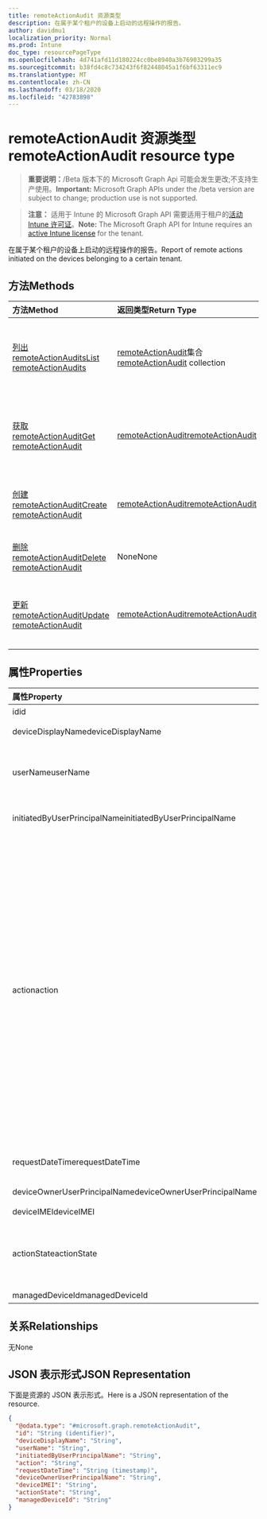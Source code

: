 ```yaml
---
title: remoteActionAudit 资源类型
description: 在属于某个租户的设备上启动的远程操作的报告。
author: davidmu1
localization_priority: Normal
ms.prod: Intune
doc_type: resourcePageType
ms.openlocfilehash: 4d741afd11d180224cc0be8940a3b76903299a35
ms.sourcegitcommit: b38fd4c8c734243f6f82448045a1f6bf63311ec9
ms.translationtype: MT
ms.contentlocale: zh-CN
ms.lasthandoff: 03/18/2020
ms.locfileid: "42783898"
---
```

# <a name="remoteactionaudit-resource-type"></a><span data-ttu-id="90a0c-103">remoteActionAudit 资源类型</span><span class="sxs-lookup"><span data-stu-id="90a0c-103">remoteActionAudit resource type</span></span>

> <span data-ttu-id="90a0c-104">**重要说明：**/Beta 版本下的 Microsoft Graph Api 可能会发生更改;不支持生产使用。</span><span class="sxs-lookup"><span data-stu-id="90a0c-104">**Important:** Microsoft Graph APIs under the /beta version are subject to change; production use is not supported.</span></span>

> <span data-ttu-id="90a0c-105">**注意：** 适用于 Intune 的 Microsoft Graph API 需要适用于租户的[活动 Intune 许可证](https://go.microsoft.com/fwlink/?linkid=839381)。</span><span class="sxs-lookup"><span data-stu-id="90a0c-105">**Note:** The Microsoft Graph API for Intune requires an [active Intune license](https://go.microsoft.com/fwlink/?linkid=839381) for the tenant.</span></span>

<span data-ttu-id="90a0c-106">在属于某个租户的设备上启动的远程操作的报告。</span><span class="sxs-lookup"><span data-stu-id="90a0c-106">Report of remote actions initiated on the devices belonging to a certain tenant.</span></span>

## <a name="methods"></a><span data-ttu-id="90a0c-107">方法</span><span class="sxs-lookup"><span data-stu-id="90a0c-107">Methods</span></span>
|<span data-ttu-id="90a0c-108">方法</span><span class="sxs-lookup"><span data-stu-id="90a0c-108">Method</span></span>|<span data-ttu-id="90a0c-109">返回类型</span><span class="sxs-lookup"><span data-stu-id="90a0c-109">Return Type</span></span>|<span data-ttu-id="90a0c-110">说明</span><span class="sxs-lookup"><span data-stu-id="90a0c-110">Description</span></span>|
|:---|:---|:---|
|[<span data-ttu-id="90a0c-111">列出 remoteActionAudits</span><span class="sxs-lookup"><span data-stu-id="90a0c-111">List remoteActionAudits</span></span>](../api/intune-devices-remoteactionaudit-list.md)|<span data-ttu-id="90a0c-112">[remoteActionAudit](../resources/intune-devices-remoteactionaudit.md)集合</span><span class="sxs-lookup"><span data-stu-id="90a0c-112">[remoteActionAudit](../resources/intune-devices-remoteactionaudit.md) collection</span></span>|<span data-ttu-id="90a0c-113">列出[remoteActionAudit](../resources/intune-devices-remoteactionaudit.md)对象的属性和关系。</span><span class="sxs-lookup"><span data-stu-id="90a0c-113">List properties and relationships of the [remoteActionAudit](../resources/intune-devices-remoteactionaudit.md) objects.</span></span>|
|[<span data-ttu-id="90a0c-114">获取 remoteActionAudit</span><span class="sxs-lookup"><span data-stu-id="90a0c-114">Get remoteActionAudit</span></span>](../api/intune-devices-remoteactionaudit-get.md)|[<span data-ttu-id="90a0c-115">remoteActionAudit</span><span class="sxs-lookup"><span data-stu-id="90a0c-115">remoteActionAudit</span></span>](../resources/intune-devices-remoteactionaudit.md)|<span data-ttu-id="90a0c-116">读取[remoteActionAudit](../resources/intune-devices-remoteactionaudit.md)对象的属性和关系。</span><span class="sxs-lookup"><span data-stu-id="90a0c-116">Read properties and relationships of the [remoteActionAudit](../resources/intune-devices-remoteactionaudit.md) object.</span></span>|
|[<span data-ttu-id="90a0c-117">创建 remoteActionAudit</span><span class="sxs-lookup"><span data-stu-id="90a0c-117">Create remoteActionAudit</span></span>](../api/intune-devices-remoteactionaudit-create.md)|[<span data-ttu-id="90a0c-118">remoteActionAudit</span><span class="sxs-lookup"><span data-stu-id="90a0c-118">remoteActionAudit</span></span>](../resources/intune-devices-remoteactionaudit.md)|<span data-ttu-id="90a0c-119">创建新的[remoteActionAudit](../resources/intune-devices-remoteactionaudit.md)对象。</span><span class="sxs-lookup"><span data-stu-id="90a0c-119">Create a new [remoteActionAudit](../resources/intune-devices-remoteactionaudit.md) object.</span></span>|
|[<span data-ttu-id="90a0c-120">删除 remoteActionAudit</span><span class="sxs-lookup"><span data-stu-id="90a0c-120">Delete remoteActionAudit</span></span>](../api/intune-devices-remoteactionaudit-delete.md)|<span data-ttu-id="90a0c-121">None</span><span class="sxs-lookup"><span data-stu-id="90a0c-121">None</span></span>|<span data-ttu-id="90a0c-122">删除[remoteActionAudit](../resources/intune-devices-remoteactionaudit.md)。</span><span class="sxs-lookup"><span data-stu-id="90a0c-122">Deletes a [remoteActionAudit](../resources/intune-devices-remoteactionaudit.md).</span></span>|
|[<span data-ttu-id="90a0c-123">更新 remoteActionAudit</span><span class="sxs-lookup"><span data-stu-id="90a0c-123">Update remoteActionAudit</span></span>](../api/intune-devices-remoteactionaudit-update.md)|[<span data-ttu-id="90a0c-124">remoteActionAudit</span><span class="sxs-lookup"><span data-stu-id="90a0c-124">remoteActionAudit</span></span>](../resources/intune-devices-remoteactionaudit.md)|<span data-ttu-id="90a0c-125">更新[remoteActionAudit](../resources/intune-devices-remoteactionaudit.md)对象的属性。</span><span class="sxs-lookup"><span data-stu-id="90a0c-125">Update the properties of a [remoteActionAudit](../resources/intune-devices-remoteactionaudit.md) object.</span></span>|

## <a name="properties"></a><span data-ttu-id="90a0c-126">属性</span><span class="sxs-lookup"><span data-stu-id="90a0c-126">Properties</span></span>
|<span data-ttu-id="90a0c-127">属性</span><span class="sxs-lookup"><span data-stu-id="90a0c-127">Property</span></span>|<span data-ttu-id="90a0c-128">类型</span><span class="sxs-lookup"><span data-stu-id="90a0c-128">Type</span></span>|<span data-ttu-id="90a0c-129">说明</span><span class="sxs-lookup"><span data-stu-id="90a0c-129">Description</span></span>|
|:---|:---|:---|
|<span data-ttu-id="90a0c-130">id</span><span class="sxs-lookup"><span data-stu-id="90a0c-130">id</span></span>|<span data-ttu-id="90a0c-131">String</span><span class="sxs-lookup"><span data-stu-id="90a0c-131">String</span></span>|<span data-ttu-id="90a0c-132">报告 Id。</span><span class="sxs-lookup"><span data-stu-id="90a0c-132">Report Id.</span></span>|
|<span data-ttu-id="90a0c-133">deviceDisplayName</span><span class="sxs-lookup"><span data-stu-id="90a0c-133">deviceDisplayName</span></span>|<span data-ttu-id="90a0c-134">String</span><span class="sxs-lookup"><span data-stu-id="90a0c-134">String</span></span>|<span data-ttu-id="90a0c-135">Intune 设备名称。</span><span class="sxs-lookup"><span data-stu-id="90a0c-135">Intune device name.</span></span>|
|<span data-ttu-id="90a0c-136">userName</span><span class="sxs-lookup"><span data-stu-id="90a0c-136">userName</span></span>|<span data-ttu-id="90a0c-137">String</span><span class="sxs-lookup"><span data-stu-id="90a0c-137">String</span></span>|<span data-ttu-id="90a0c-138">\[弃用\]请改用 InitiatedByUserPrincipalName。</span><span class="sxs-lookup"><span data-stu-id="90a0c-138">\[deprecated\] Please use InitiatedByUserPrincipalName instead.</span></span>|
|<span data-ttu-id="90a0c-139">initiatedByUserPrincipalName</span><span class="sxs-lookup"><span data-stu-id="90a0c-139">initiatedByUserPrincipalName</span></span>|<span data-ttu-id="90a0c-140">String</span><span class="sxs-lookup"><span data-stu-id="90a0c-140">String</span></span>|<span data-ttu-id="90a0c-141">启动设备操作的用户的格式为 UPN。</span><span class="sxs-lookup"><span data-stu-id="90a0c-141">User who initiated the device action, format is UPN.</span></span>|
|<span data-ttu-id="90a0c-142">action</span><span class="sxs-lookup"><span data-stu-id="90a0c-142">action</span></span>|[<span data-ttu-id="90a0c-143">remoteAction</span><span class="sxs-lookup"><span data-stu-id="90a0c-143">remoteAction</span></span>](../resources/intune-devices-remoteaction.md)|<span data-ttu-id="90a0c-144">操作名称。</span><span class="sxs-lookup"><span data-stu-id="90a0c-144">The action name.</span></span> <span data-ttu-id="90a0c-145">可能的值为`unknown`： `factoryReset`、 `removeCompanyData`、 `resetPasscode` `remoteLock` `enableLostMode` `disableLostMode` `getFileVaultKey` `setDeviceName`、、、、、、、、、、、、、、、、、、、、。 `locateDevice` `rebootNow` `recoverPasscode` `cleanWindowsDevice` `logoutSharedAppleDeviceActiveUser` `quickScan` `fullScan` `windowsDefenderUpdateSignatures` `factoryResetKeepEnrollmentData` `updateDeviceAccount` `automaticRedeployment` `shutDown` `rotateBitLockerKeys` `rotateFileVaultKey`</span><span class="sxs-lookup"><span data-stu-id="90a0c-145">Possible values are: `unknown`, `factoryReset`, `removeCompanyData`, `resetPasscode`, `remoteLock`, `enableLostMode`, `disableLostMode`, `locateDevice`, `rebootNow`, `recoverPasscode`, `cleanWindowsDevice`, `logoutSharedAppleDeviceActiveUser`, `quickScan`, `fullScan`, `windowsDefenderUpdateSignatures`, `factoryResetKeepEnrollmentData`, `updateDeviceAccount`, `automaticRedeployment`, `shutDown`, `rotateBitLockerKeys`, `rotateFileVaultKey`, `getFileVaultKey`, `setDeviceName`.</span></span>|
|<span data-ttu-id="90a0c-146">requestDateTime</span><span class="sxs-lookup"><span data-stu-id="90a0c-146">requestDateTime</span></span>|<span data-ttu-id="90a0c-147">DateTimeOffset</span><span class="sxs-lookup"><span data-stu-id="90a0c-147">DateTimeOffset</span></span>|<span data-ttu-id="90a0c-148">发出操作的时间，以 UTC 表示。</span><span class="sxs-lookup"><span data-stu-id="90a0c-148">Time when the action was issued, given in UTC.</span></span>|
|<span data-ttu-id="90a0c-149">deviceOwnerUserPrincipalName</span><span class="sxs-lookup"><span data-stu-id="90a0c-149">deviceOwnerUserPrincipalName</span></span>|<span data-ttu-id="90a0c-150">String</span><span class="sxs-lookup"><span data-stu-id="90a0c-150">String</span></span>|<span data-ttu-id="90a0c-151">设备所有者的 Upn。</span><span class="sxs-lookup"><span data-stu-id="90a0c-151">Upn of the device owner.</span></span>|
|<span data-ttu-id="90a0c-152">deviceIMEI</span><span class="sxs-lookup"><span data-stu-id="90a0c-152">deviceIMEI</span></span>|<span data-ttu-id="90a0c-153">String</span><span class="sxs-lookup"><span data-stu-id="90a0c-153">String</span></span>|<span data-ttu-id="90a0c-154">设备的 IMEI。</span><span class="sxs-lookup"><span data-stu-id="90a0c-154">IMEI of the device.</span></span>|
|<span data-ttu-id="90a0c-155">actionState</span><span class="sxs-lookup"><span data-stu-id="90a0c-155">actionState</span></span>|[<span data-ttu-id="90a0c-156">actionState</span><span class="sxs-lookup"><span data-stu-id="90a0c-156">actionState</span></span>](../resources/intune-shared-actionstate.md)|<span data-ttu-id="90a0c-157">动作状态。</span><span class="sxs-lookup"><span data-stu-id="90a0c-157">Action state.</span></span> <span data-ttu-id="90a0c-158">可取值为：`none`、`pending`、`canceled`、`active`、`done`、`failed` 或 `notSupported`。</span><span class="sxs-lookup"><span data-stu-id="90a0c-158">Possible values are: `none`, `pending`, `canceled`, `active`, `done`, `failed`, `notSupported`.</span></span>|
|<span data-ttu-id="90a0c-159">managedDeviceId</span><span class="sxs-lookup"><span data-stu-id="90a0c-159">managedDeviceId</span></span>|<span data-ttu-id="90a0c-160">String</span><span class="sxs-lookup"><span data-stu-id="90a0c-160">String</span></span>|<span data-ttu-id="90a0c-161">操作目标。</span><span class="sxs-lookup"><span data-stu-id="90a0c-161">Action target.</span></span>|

## <a name="relationships"></a><span data-ttu-id="90a0c-162">关系</span><span class="sxs-lookup"><span data-stu-id="90a0c-162">Relationships</span></span>
<span data-ttu-id="90a0c-163">无</span><span class="sxs-lookup"><span data-stu-id="90a0c-163">None</span></span>

## <a name="json-representation"></a><span data-ttu-id="90a0c-164">JSON 表示形式</span><span class="sxs-lookup"><span data-stu-id="90a0c-164">JSON Representation</span></span>
<span data-ttu-id="90a0c-165">下面是资源的 JSON 表示形式。</span><span class="sxs-lookup"><span data-stu-id="90a0c-165">Here is a JSON representation of the resource.</span></span>
<!-- {
  "blockType": "resource",
  "keyProperty": "id",
  "@odata.type": "microsoft.graph.remoteActionAudit"
}
-->
``` json
{
  "@odata.type": "#microsoft.graph.remoteActionAudit",
  "id": "String (identifier)",
  "deviceDisplayName": "String",
  "userName": "String",
  "initiatedByUserPrincipalName": "String",
  "action": "String",
  "requestDateTime": "String (timestamp)",
  "deviceOwnerUserPrincipalName": "String",
  "deviceIMEI": "String",
  "actionState": "String",
  "managedDeviceId": "String"
}
```



